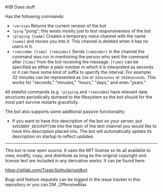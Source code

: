 #!@
Does stuff

Has the following commands:
- `!version` Returns the current version of the bot
- `!ping` "pong"; this exists mostly just to test responsiveness of the bot
- `!playing [name]` Creates a temporary voice channel with the name `[name]` and
moves you into it. This channel is deleted when it has no users in it.
- `!remindme [time] [reminder]` Sends `[reminder]` in the channel the command
was run in mentioning the person who sent the command after `[time]` from the
bot receiving the message. `[time]` can be specified as either a plain number in
which it is interpreted as seconds or it can have some kind of suffix to specify
the interval. For example; 32 minutes can be represented as `32m` or `32minutes`
or `1920seconds`. This works for "seconds," "minutes," "hours," "days," and even
"years."

All stateful commands (e.g. `!playing` and `!remindme`) have relevant data
structures periodically dumped to the filesystem so the bot should for the most
part survive restarts gracefully.

The bot also supports some additional passive functionality:
- If you want to have this description of the bot on your server, put
`$VOIDBOT_DESCRIPTION` into the topic of the text channel you would like to have
this description placed into. The bot will automatically update its description
on startup to reflect updates.

---

This bot is now open source. It uses the MIT license so its all available to
view, modify, copy, and distribute as long as the original copyright and license
text are included in any derivative works. It can be found here:

https://gitlab.com/TragicSolitude/voidbot

Bugs and feature requests can be logged in the issue tracker in this repository
or you can DM _OffensiveBias
